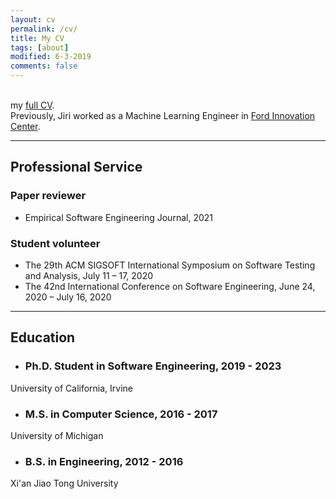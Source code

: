 ```yaml
---
layout: cv
permalink: /cv/
title: My CV
tags: [about]
modified: 6-3-2019
comments: false
---
```


<br />
my <a href="https://github.com/Jirigesi/Jirigesi.github.io/blob/master/CV.pdf">full CV</a>.

<br />
Previously, Jiri worked as a Machine Learning Engineer in <a href="https://corporate.ford.com/careers/silicon-valley.html" target="_blank">Ford Innovation Center</a>.

_______

## Professional Service

### Paper reviewer
- Empirical Software Engineering Journal, 2021

### Student volunteer
- The 29th ACM SIGSOFT International Symposium on Software Testing and Analysis, July 11 – 17, 2020
- The 42nd International Conference on Software Engineering, June 24, 2020 – July 16, 2020
_______

## Education

- ### Ph.D. Student in Software Engineering, 2019 - 2023
University of California, Irvine

- ### M.S. in Computer Science, 2016 - 2017
University of Michigan

- ### B.S. in Engineering, 2012 - 2016
Xi'an Jiao Tong University

<br />


